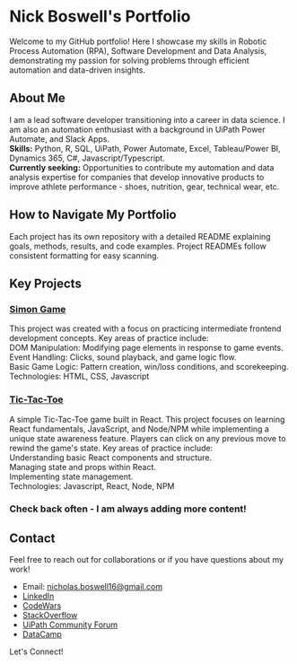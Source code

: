 # Nick Boswell's Portfolio
Welcome to my GitHub portfolio! Here I showcase my skills in Robotic Process Automation (RPA), Software Development and Data Analysis, demonstrating my passion for solving problems through efficient automation and data-driven insights.

## About Me

I am a lead software developer transitioning into a career in data science. I am also an automation enthusiast with a background in UiPath Power Automate, and Slack Apps.\
**Skills:** Python, R, SQL, UiPath, Power Automate, Excel, Tableau/Power BI, Dynamics 365, C#, Javascript/Typescript.\
**Currently seeking:** Opportunities to contribute my automation and data analysis expertise for companies that develop innovative products to improve athlete performance - shoes, nutrition, gear, technical wear, etc.

## How to Navigate My Portfolio

Each project has its own repository with a detailed README explaining goals, methods, results, and code examples.
Project READMEs follow consistent formatting for easy scanning.

## Key Projects

### [Simon Game](https://github.com/nboswell216/Simon_Game)
This project was created with a focus on practicing intermediate frontend development concepts. Key areas of practice include:\
DOM Manipulation: Modifying page elements in response to game events.\
Event Handling: Clicks, sound playback, and game logic flow.\
Basic Game Logic: Pattern creation, win/loss conditions, and scorekeeping.\
Technologies: HTML, CSS, Javascript

### [Tic-Tac-Toe](https://github.com/nboswell216/my-first-app)

A simple Tic-Tac-Toe game built in React. This project focuses on learning React fundamentals, JavaScript, and Node/NPM while implementing a unique state awareness feature. Players can click on any previous move to rewind the game's state. Key areas of practice include:\
Understanding basic React components and structure.\
Managing state and props within React.\
Implementing state management.\
Technologies: Javascript, React, Node, NPM


### Check back often - I am always adding more content!
<!--
RPA

[Project 1 Name] (Link to Project Repo)

Brief description: 1-2 sentences explaining the problem the automation solved.
Technologies: UiPath, Blue Prism, Python, etc.
Outcome: Key results achieved (e.g., hours saved, process efficiency improved)
[Project 2 Name] (Link to Project Repo)

... (Follow similar format as Project 1)
Data Analysis

[Project 1 Name] (Link to Project Repo)

Problem addressed: Business question or issue tackled by your analysis.
Methods: Pandas, NumPy, Scikit-learn, visualization libraries, etc.
Insights: Key findings and their potential implications
[Project 2 Name] (Link to Project Repo)

... (Follow similar format as Project 1)
Other Projects

[List any other notable projects, like web scraping, API work, etc.]
--->
## Contact

Feel free to reach out for collaborations or if you have questions about my work!

+ Email: nicholas.boswell16@gmail.com
+ [LinkedIn](https://www.linkedin.com/in/nick-boswell)
+ [CodeWars](https://www.codewars.com/users/nickboswell)
+ [StackOverflow](https://stackoverflow.com/users/20619360/nick-boswell)
+ [UiPath Community Forum](https://forum.uipath.com/u/nickboswell/summary)
+ [DataCamp](https://www.datacamp.com/portfolio/nickboswell)

Let's Connect!

<!---
- 👋 Hi, I’m Nick Boswell (@nboswell216)
- 🌱 I’m currently learning all types of full stack development languages and processes so that I can advance my career and also promote my own brand - Optimistic Prominence (https://github.com/orgs/Optimistic-Prominence). After successfully promoting my brand, I have an exciting app idea that I am looking forward to bringing to fruition.
- 📫 Look on the Optimistic Prominence contact page on how to contact me!
- 🏢 I currently work for Cognizant as a Senior Software Engineer in the React space, for our NCR client. My previous role at the company was working on RPA with UiPath for clients such as PwC and Pandora.

<!---
nboswell216/nboswell216 is a ✨ special ✨ repository because its `README.md` (this file) appears on your GitHub profile.
You can click the Preview link to take a look at your changes.
--->
